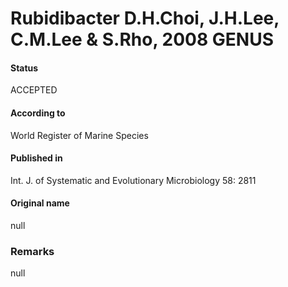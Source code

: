 # Rubidibacter D.H.Choi, J.H.Lee, C.M.Lee & S.Rho, 2008 GENUS

#### Status
ACCEPTED

#### According to
World Register of Marine Species

#### Published in
Int. J. of Systematic and Evolutionary Microbiology 58: 2811

#### Original name
null

### Remarks
null